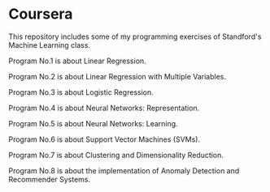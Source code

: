 Coursera
========

This repository includes some of my programming exercises of Standford's Machine Learning class.

  Program No.1 is about Linear Regression.

  Program No.2 is about Linear Regression with Multiple Variables.

  Program No.3 is about Logistic Regression.

  Program No.4 is about Neural Networks: Representation.

  Program No.5 is about Neural Networks: Learning.

  Program No.6 is about Support Vector Machines (SVMs).

  Program No.7 is about Clustering and Dimensionality Reduction.

  Program No.8 is about the implementation of Anomaly Detection and Recommender Systems.
